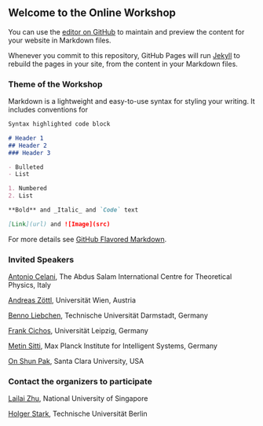 ## Welcome to the Online Workshop

You can use the [editor on GitHub](https://github.com/swim-AI/swim-AI.github.io/edit/main/index.md) to maintain and preview the content for your website in Markdown files.

Whenever you commit to this repository, GitHub Pages will run [Jekyll](https://jekyllrb.com/) to rebuild the pages in your site, from the content in your Markdown files.

### Theme of the Workshop

Markdown is a lightweight and easy-to-use syntax for styling your writing. It includes conventions for

```markdown
Syntax highlighted code block

# Header 1
## Header 2
### Header 3

- Bulleted
- List

1. Numbered
2. List

**Bold** and _Italic_ and `Code` text

[Link](url) and ![Image](src)
```

For more details see [GitHub Flavored Markdown](https://guides.github.com/features/mastering-markdown/).

### Invited Speakers

[Antonio Celani](https://www.ictp.it/phonebook/person?id=2439), The Abdus Salam International Centre for Theoretical Physics, Italy

[Andreas Zöttl](https://scholar.google.co.uk/citations?user=CYRGC9AAAAAJ&hl=en), Universität Wien, Austria

[Benno Liebchen](https://www.physik.tu-darmstadt.de/fbphysik/professoren/mitarbeiterdetails_de_en_professoren_67200.en.jsp), Technische Universität Darmstadt, Germany

[Frank Cichos](https://home.uni-leipzig.de/~physik/sites/mona/), Universität Leipzig, Germany

[Metin Sitti](https://www.is.mpg.de/~sitti), Max Planck Institute for Intelligent Systems, Germany

[On Shun Pak](https://www.scu.edu/engineering/faculty/pak-on-shun/), Santa Clara University, USA

### Contact the organizers to participate

[Lailai Zhu](http://lailaiflow.com), National University of Singapore

[Holger Stark](https://www.itp.tu-berlin.de/stark/ag_stark/members/prof_dr_holger_stark/), Technische Universität Berlin

